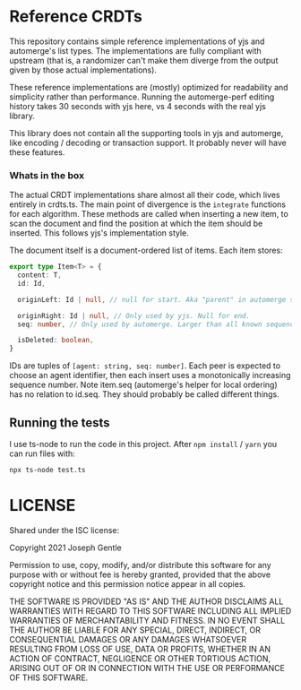 # Reference CRDTs

This repository contains simple reference implementations of yjs and automerge's list types. The implementations are fully compliant with upstream (that is, a randomizer can't make them diverge from the output given by those actual implementations).

These reference implementations are (mostly) optimized for readability and simplicity rather than performance. Running the automerge-perf editing history takes 30 seconds with yjs here, vs 4 seconds with the real yjs library.

This library does not contain all the supporting tools in yjs and automerge, like encoding / decoding or transaction support. It probably never will have these features.

### Whats in the box

The actual CRDT implementations share almost all their code, which lives entirely in crdts.ts. The main point of divergence is the `integrate` functions for each algorithm. These methods are called when inserting a new item, to scan the document and find the position at which the item should be inserted. This follows yjs's implementation style.

The document itself is a document-ordered list of items. Each item stores:

```typescript
export type Item<T> = {
  content: T,
  id: Id,

  originLeft: Id | null, // null for start. Aka "parent" in automerge semantics.

  originRight: Id | null, // Only used by yjs. Null for end. 
  seq: number, // Only used by automerge. Larger than all known sequence numbers when created.

  isDeleted: boolean,
}
```

IDs are tuples of `[agent: string, seq: number]`. Each peer is expected to choose an agent identifier, then each insert uses a monotonically increasing sequence number. Note item.seq (automerge's helper for local ordering) has no relation to id.seq. They should probably be called different things.


## Running the tests

I use ts-node to run the code in this project. After `npm install` / `yarn` you can run files with:

```
npx ts-node test.ts
```


# LICENSE

Shared under the ISC license:

Copyright 2021 Joseph Gentle

Permission to use, copy, modify, and/or distribute this software for any purpose with or without fee is hereby granted, provided that the above copyright notice and this permission notice appear in all copies.

THE SOFTWARE IS PROVIDED "AS IS" AND THE AUTHOR DISCLAIMS ALL WARRANTIES WITH REGARD TO THIS SOFTWARE INCLUDING ALL IMPLIED WARRANTIES OF MERCHANTABILITY AND FITNESS. IN NO EVENT SHALL THE AUTHOR BE LIABLE FOR ANY SPECIAL, DIRECT, INDIRECT, OR CONSEQUENTIAL DAMAGES OR ANY DAMAGES WHATSOEVER RESULTING FROM LOSS OF USE, DATA OR PROFITS, WHETHER IN AN ACTION OF CONTRACT, NEGLIGENCE OR OTHER TORTIOUS ACTION, ARISING OUT OF OR IN CONNECTION WITH THE USE OR PERFORMANCE OF THIS SOFTWARE.